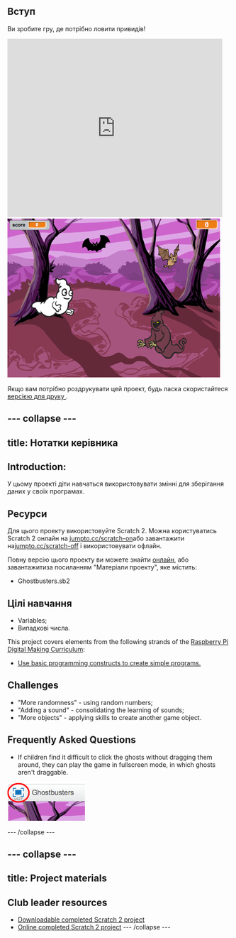 ## Вступ

Ви зробите гру, де потрібно ловити привидів!

<div class="scratch-preview">
  <iframe allowtransparency="true" width="485" height="402" src="https://scratch.mit.edu/projects/embed/60787262/?autostart=false" frameborder="0"></iframe>
  <img src="images/ghost-final.png">
</div>

Якщо вам потрібно роздрукувати цей проект, будь ласка скористайтеся [ версією для друку ](https://projects.raspberrypi.org/en/projects/ghostbusters/print).

## \--- collapse \---

## title: Нотатки керівника

## Introduction:

У цьому проекті діти навчаться використовувати змінні для зберігання даних у своїх програмах.

## Ресурси

Для цього проекту використовуйте Scratch 2. Можна користуватись Scratch 2 онлайн на [jumpto.cc/scratch-on](http://jumpto.cc/scratch-on)або завантажити на[jumpto.cc/scratch-off](http://jumpto.cc/scratch-off) і використовувати офлайн.

Повну версію цього проекту ви можете знайти [онлайн](http://scratch.mit.edu/projects/60787262/#editor), або завантажитиза посиланням "Матеріали проекту", яке містить:

* Ghostbusters.sb2

## Цілі навчання

* Variables;
* Випадкові числа.

This project covers elements from the following strands of the [Raspberry Pi Digital Making Curriculum](http://rpf.io/curriculum):

* [Use basic programming constructs to create simple programs.](https://www.raspberrypi.org/curriculum/programming/creator)

## Challenges

* "More randomness" - using random numbers;
* "Adding a sound" - consolidating the learning of sounds;
* "More objects" - applying skills to create another game object.

## Frequently Asked Questions

* If children find it difficult to click the ghosts without dragging them around, they can play the game in fullscreen mode, in which ghosts aren't draggable.

![screenshot](images/ghost-fullscreen.png)

\--- /collapse \---

## \--- collapse \---

## title: Project materials

## Club leader resources

* [Downloadable completed Scratch 2 project](resources/Ghostbusters.sb2)
* [Online completed Scratch 2 project](http://scratch.mit.edu/projects/60787262/#editor) \--- /collapse \---